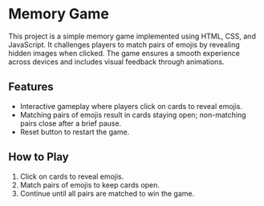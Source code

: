 # Memory Game

This project is a simple memory game implemented using HTML, CSS, and JavaScript. It challenges players to match pairs of emojis by revealing hidden images when clicked. The game ensures a smooth experience across devices and includes visual feedback through animations.

## Features

- Interactive gameplay where players click on cards to reveal emojis.
- Matching pairs of emojis result in cards staying open; non-matching pairs close after a brief pause.
- Reset button to restart the game.

## How to Play

1. Click on cards to reveal emojis.
2. Match pairs of emojis to keep cards open.
3. Continue until all pairs are matched to win the game.
